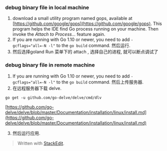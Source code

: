 ### debug binary file in local machine
1. download a small utility program named gops, available at [https://github.com/google/gops](https://github.com/google/gops). This program helps the IDE find Go process running on your machine. Then invoke the _Attach to Process…_ feature again.
2. If you are running with Go 1.10 or newer, you need to add `-gcflags="all=-N -l"` to the `go build` command. 然后运行. 
3. 然后选择goland Run 菜单下的 attach , 选择自己的进程, 就可以断点调试了

### debug binary file in remote machine
1. If you are running with Go 1.10 or newer, you need to add `-gcflags="all=-N -l"` to the `go build` command.  然后上传服务器.
2. 在远程服务器下载 delve. 
```
go get -u github.com/go-delve/delve/cmd/dlv
```
[https://github.com/go-delve/delve/blob/master/Documentation/installation/linux/install.md](https://github.com/go-delve/delve/blob/master/Documentation/installation/linux/install.md)

3. 然后运行应用. 
> Written with [StackEdit](https://stackedit.io/).
<!--stackedit_data:
eyJoaXN0b3J5IjpbLTQ3NzM0MDkzMl19
-->